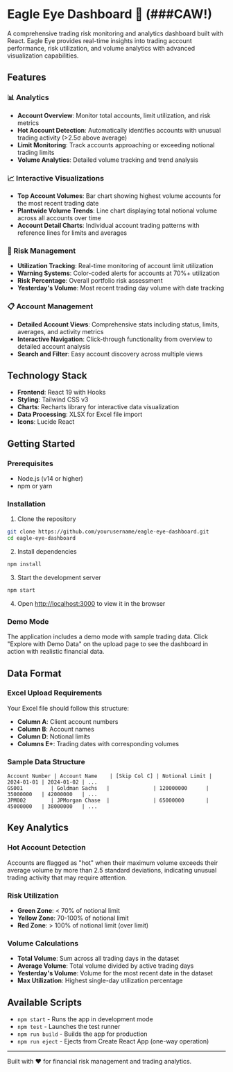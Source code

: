 # Eagle Eye Dashboard 🦅 (###CAW!)

A comprehensive trading risk monitoring and analytics dashboard built with React. Eagle Eye provides real-time insights into trading account performance, risk utilization, and volume analytics with advanced visualization capabilities.

## Features

### 📊 Analytics
- **Account Overview**: Monitor total accounts, limit utilization, and risk metrics
- **Hot Account Detection**: Automatically identifies accounts with unusual trading activity (>2.5σ above average)
- **Limit Monitoring**: Track accounts approaching or exceeding notional trading limits
- **Volume Analytics**: Detailed volume tracking and trend analysis

### 📈 Interactive Visualizations
- **Top Account Volumes**: Bar chart showing highest volume accounts for the most recent trading date
- **Plantwide Volume Trends**: Line chart displaying total notional volume across all accounts over time
- **Account Detail Charts**: Individual account trading patterns with reference lines for limits and averages

### 🎯 Risk Management
- **Utilization Tracking**: Real-time monitoring of account limit utilization
- **Warning Systems**: Color-coded alerts for accounts at 70%+ utilization
- **Risk Percentage**: Overall portfolio risk assessment
- **Yesterday's Volume**: Most recent trading day volume with date tracking

### 📋 Account Management
- **Detailed Account Views**: Comprehensive stats including status, limits, averages, and activity metrics
- **Interactive Navigation**: Click-through functionality from overview to detailed account analysis
- **Search and Filter**: Easy account discovery across multiple views

## Technology Stack

- **Frontend**: React 19 with Hooks
- **Styling**: Tailwind CSS v3
- **Charts**: Recharts library for interactive data visualization
- **Data Processing**: XLSX for Excel file import
- **Icons**: Lucide React

## Getting Started

### Prerequisites
- Node.js (v14 or higher)
- npm or yarn

### Installation

1. Clone the repository
```bash
git clone https://github.com/yourusername/eagle-eye-dashboard.git
cd eagle-eye-dashboard
```

2. Install dependencies
```bash
npm install
```

3. Start the development server
```bash
npm start
```

4. Open [http://localhost:3000](http://localhost:3000) to view it in the browser

### Demo Mode

The application includes a demo mode with sample trading data. Click "Explore with Demo Data" on the upload page to see the dashboard in action with realistic financial data.

## Data Format

### Excel Upload Requirements
Your Excel file should follow this structure:
- **Column A**: Client account numbers
- **Column B**: Account names
- **Column D**: Notional limits
- **Columns E+**: Trading dates with corresponding volumes

### Sample Data Structure
```
Account Number | Account Name    | [Skip Col C] | Notional Limit | 2024-01-01 | 2024-01-02 | ...
GS001         | Goldman Sachs   |              | 120000000      | 35000000   | 42000000   | ...
JPM002        | JPMorgan Chase  |              | 65000000       | 45000000   | 38000000   | ...
```

## Key Analytics

### Hot Account Detection
Accounts are flagged as "hot" when their maximum volume exceeds their average volume by more than 2.5 standard deviations, indicating unusual trading activity that may require attention.

### Risk Utilization
- **Green Zone**: < 70% of notional limit
- **Yellow Zone**: 70-100% of notional limit
- **Red Zone**: > 100% of notional limit (over limit)

### Volume Calculations
- **Total Volume**: Sum across all trading days in the dataset
- **Average Volume**: Total volume divided by active trading days
- **Yesterday's Volume**: Volume for the most recent date in the dataset
- **Max Utilization**: Highest single-day utilization percentage

## Available Scripts

- `npm start` - Runs the app in development mode
- `npm test` - Launches the test runner
- `npm run build` - Builds the app for production
- `npm run eject` - Ejects from Create React App (one-way operation)



---

Built with ❤️ for financial risk management and trading analytics.
